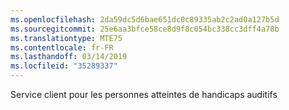 ```yaml
---
ms.openlocfilehash: 2da59dc5d6bae651dc0c89335ab2c2ad0a127b5d
ms.sourcegitcommit: 25e6aa3bfce58ce8d9f8c054bc338cc3dff4a78b
ms.translationtype: MTE75
ms.contentlocale: fr-FR
ms.lasthandoff: 03/14/2019
ms.locfileid: "35289337"
---
```

Service client pour les personnes atteintes de handicaps auditifs
